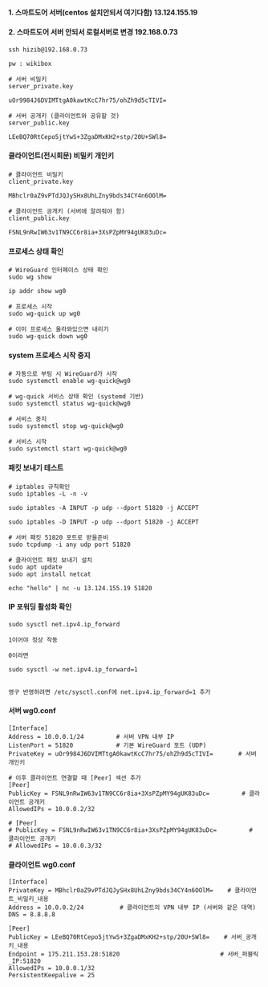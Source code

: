 #### 1. 스마트도어 서버(centos 설치안되서 여기다함) 13.124.155.19

#### 2. 스마트도어 서버 안되서 로컬서버로 변경 192.168.0.73

```less
ssh hizib@192.168.0.73

pw : wikibox
```

```less
# 서버 비밀키
server_private.key

uOr9984J6DVIMTtgA0kawtKcC7hr75/ohZh9d5cTIVI=

# 서버 공개키 (클라이언트와 공유할 것)
server_public.key

LEeBQ70RtCepo5jtYwS+3ZgaDMxKH2+stp/20U+SWl8=
```

#### 클라이언트(전시회문) 비밀키 개인키

```less
# 클라이언트 비밀키
client_private.key

MBhclr0aZ9vPTdJQJySHx8UhLZny9bds34CY4n6OOlM=

# 클라이언트 공개키 (서버에 알려줘야 함)
client_public.key

FSNL9nRwIW63v1TN9CC6r8ia+3XsPZpMY94gUK83uDc=
```

#### 프로세스 상태 확인

```less
# WireGuard 인터페이스 상태 확인
sudo wg show

ip addr show wg0

# 프로세스 시작
sudo wg-quick up wg0

# 이미 프로세스 올라와있으면 내리기
sudo wg-quick down wg0
```

#### system 프로세스 시작 중지
```less
# 자동으로 부팅 시 WireGuard가 시작
sudo systemctl enable wg-quick@wg0

# wg-quick 서비스 상태 확인 (systemd 기반)
sudo systemctl status wg-quick@wg0

# 서비스 중지
sudo systemctl stop wg-quick@wg0

# 서비스 시작
sudo systemctl start wg-quick@wg0
```

#### 패킷 보내기 테스트
```less
# iptables 규칙확인
sudo iptables -L -n -v

sudo iptables -A INPUT -p udp --dport 51820 -j ACCEPT

sudo iptables -D INPUT -p udp --dport 51820 -j ACCEPT

# 서버 패킷 51820 포트로 받을준비
sudo tcpdump -i any udp port 51820

# 클라이언트 패킷 보내기 설치
sudo apt update
sudo apt install netcat

echo "hello" | nc -u 13.124.155.19 51820
```

#### IP 포워딩 활성화 확인
```less
sudo sysctl net.ipv4.ip_forward

1이어야 정상 작동

0이라면

sudo sysctl -w net.ipv4.ip_forward=1


영구 반영하려면 /etc/sysctl.conf에 net.ipv4.ip_forward=1 추가
```

#### 서버 wg0.conf
```less
[Interface]
Address = 10.0.0.1/24         # 서버 VPN 내부 IP
ListenPort = 51820            # 기본 WireGuard 포트 (UDP)
PrivateKey = uOr9984J6DVIMTtgA0kawtKcC7hr75/ohZh9d5cTIVI=       # 서버 개인키

# 이후 클라이언트 연결할 때 [Peer] 섹션 추가
[Peer]
PublicKey = FSNL9nRwIW63v1TN9CC6r8ia+3XsPZpMY94gUK83uDc=         # 클라이언트 공개키
AllowedIPs = 10.0.0.2/32

# [Peer]
# PublicKey = FSNL9nRwIW63v1TN9CC6r8ia+3XsPZpMY94gUK83uDc=         # 클라이언트 공개키
# AllowedIPs = 10.0.0.3/32
```

#### 클라이언트 wg0.conf
```less
[Interface]
PrivateKey = MBhclr0aZ9vPTdJQJySHx8UhLZny9bds34CY4n6OOlM=    # 클라이언트_비밀키_내용
Address = 10.0.0.2/24          # 클라이언트의 VPN 내부 IP (서버와 같은 대역)
DNS = 8.8.8.8

[Peer]
PublicKey = LEeBQ70RtCepo5jtYwS+3ZgaDMxKH2+stp/20U+SWl8=    # 서버_공개키_내용
Endpoint = 175.211.153.28:51820                            # 서버_퍼블릭_IP:51820
AllowedIPs = 10.0.0.1/32
PersistentKeepalive = 25
```





